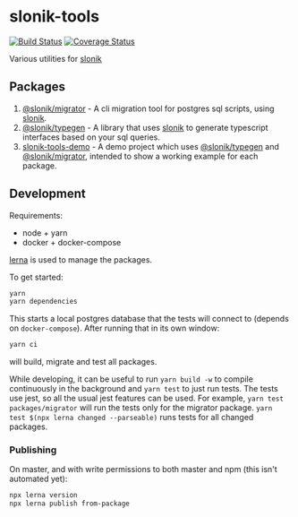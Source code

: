 # slonik-tools

[![Build Status](https://travis-ci.org/mmkal/slonik-tools.svg?branch=master)](https://travis-ci.org/mmkal/slonik-tools)
[![Coverage Status](https://coveralls.io/repos/github/mmkal/slonik-tools/badge.svg?branch=master)](https://coveralls.io/github/mmkal/slonik-tools?branch=master)

Various utilities for [slonik](https://npmjs.com/package/slonik)

## Packages

1. [@slonik/migrator](https://github.com/mmkal/slonik-tools/tree/master/packages/migrator#readme) - A cli migration tool for postgres sql scripts, using [slonik](https://npmjs.com/package/slonik).
2. [@slonik/typegen](https://github.com/mmkal/slonik-tools/tree/master/packages/typegen#readme) - A library that uses [slonik](https://npmjs.com/package/slonik) to generate typescript interfaces based on your sql queries.
3. [slonik-tools-demo](https://github.com/mmkal/slonik-tools/tree/master/packages/demo#readme) - A demo project which uses [@slonik/typegen](https://npmjs.com/package/@slonik/typegen) and [@slonik/migrator](https://npmjs.com/package/@slonik/migrator), intended to show a working example for each package.

## Development

Requirements:

* node + yarn
* docker + docker-compose

[lerna](https://npmjs.com/packages/lerna) is used to manage the packages.

To get started:

```bash
yarn
yarn dependencies
```

This starts a local postgres database that the tests will connect to (depends on `docker-compose`). After running that in its own window: 

```bash
yarn ci
```

will build, migrate and test all packages.

While developing, it can be useful to run `yarn build -w` to compile continuously in the background and `yarn test` to just run tests. The tests use jest, so all the usual jest features can be used. For example, `yarn test packages/migrator` will run the tests only for the migrator package. `yarn test $(npx lerna changed --parseable)` runs tests for all changed packages.

### Publishing

On master, and with write permissions to both master and npm (this isn't automated yet):

```bash
npx lerna version
npx lerna publish from-package
```
